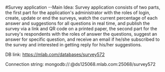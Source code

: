 #Survey application
--Main Idea: 
Survey application consists of two parts, the first part for the application's administrator with the roles of login, create, update or end the surveys, watch the current percentage of each answer and suggestions for all questions in real time, and publish the survey via a link and QR code on a printed paper, the second part for the survey's respondents with the roles of answer the questions, suggest an answer for specific question, and receive an email if he/she subscribed to the survey and interested in getting reply for his/her suggestions.

DB link: https://mlab.com/databases/survey572

Connection string: mongodb://<dbuser>:<dbpassword>@ds125068.mlab.com:25068/survey572

